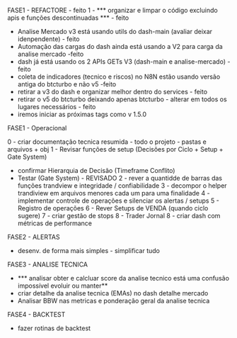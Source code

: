 FASE1 - REFACTORE - feito
1 -  *** organizar e limpar o código excluindo apis e funções descontinuadas *** - feito
- Analise Mercado v3 está usando utils do dash-main (avaliar deixar idenpendente) - feito
- Automação das cargas do dash ainda está usando a V2 para carga da analise mercado -feito
- dash já está usando os 2 APIs GETs V3 (dash-main e analise-mercado) -feito
- coleta de indicadores (tecnico e riscos) no N8N estão usando versão antiga do btcturbo e não v5 -feito
- retirar a v3 do dash e organizar melhor dentro do services - feito
- retirar o v5 do btcturbo deixando apenas btcturbo - alterar em todos os lugares necessários - feito
- iremos iniciar as próximas tags como v 1.5.0 

FASE1 - Operacional

0 - criar  documentação tecnica resumida - todo o projeto - pastas e arquivos + obj
1 - Revisar funções de setup (Decisões por Ciclo + Setup + Gate System)
- confirmar Hierarquia de Decisão (Timeframe Conflito)
- Testar (Gate System) - REVISADO
2 - rever a quantidde de barras das funções trandview e integridade / confiabilidade
3 - decompor o helper trandiview em arquivos menores cada um para uma finalidade
4 - implementar controle de operações e silenciar os alertas / setups
5 - Registro de operações
6 - Rever Setups de VENDA (quando ciclo sugere)
7 - criar gestão de stops
8 - Trader Jornal
8 - criar dash com métricas de performance


FASE2 - ALERTAS
- desenv. de forma mais simples - simplificar tudo

FASE3 - ANALISE TECNICA
-  *** analisar obter e calcluar score da analise tecnico está uma confusão impossível evoluir ou manter**
- criar detalhe da analise tecnica (EMAs) no dash detalhe mercado
- Analisar BBW nas metricas e ponderação geral da analise tecnica

FASE4 - BACKTEST
- fazer rotinas de backtest


